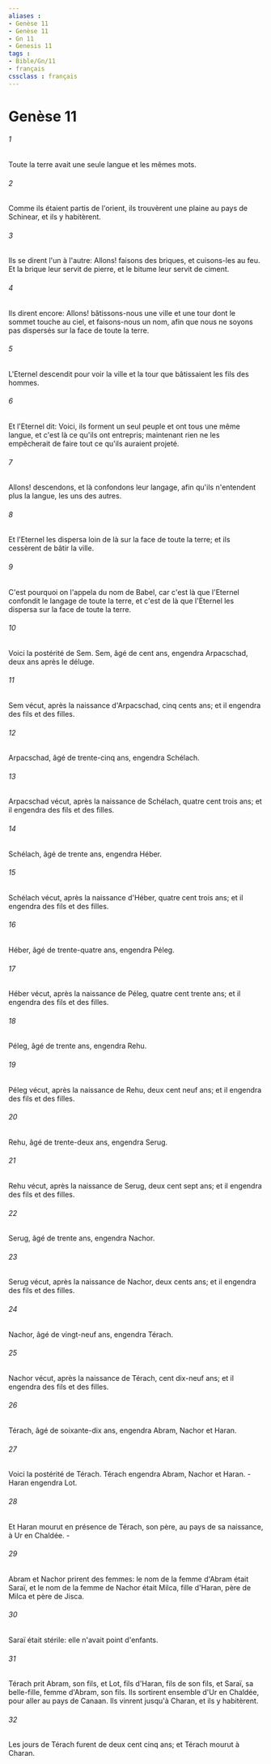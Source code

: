 ```yaml
---
aliases : 
- Genèse 11
- Genèse 11
- Gn 11
- Genesis 11
tags : 
- Bible/Gn/11
- français
cssclass : français
---
```


# Genèse 11

###### 1
Toute la terre avait une seule langue et les mêmes mots.
###### 2
Comme ils étaient partis de l'orient, ils trouvèrent une plaine au pays de Schinear, et ils y habitèrent.
###### 3
Ils se dirent l'un à l'autre: Allons! faisons des briques, et cuisons-les au feu. Et la brique leur servit de pierre, et le bitume leur servit de ciment.
###### 4
Ils dirent encore: Allons! bâtissons-nous une ville et une tour dont le sommet touche au ciel, et faisons-nous un nom, afin que nous ne soyons pas dispersés sur la face de toute la terre.
###### 5
L'Eternel descendit pour voir la ville et la tour que bâtissaient les fils des hommes.
###### 6
Et l'Eternel dit: Voici, ils forment un seul peuple et ont tous une même langue, et c'est là ce qu'ils ont entrepris; maintenant rien ne les empêcherait de faire tout ce qu'ils auraient projeté.
###### 7
Allons! descendons, et là confondons leur langage, afin qu'ils n'entendent plus la langue, les uns des autres.
###### 8
Et l'Eternel les dispersa loin de là sur la face de toute la terre; et ils cessèrent de bâtir la ville.
###### 9
C'est pourquoi on l'appela du nom de Babel, car c'est là que l'Eternel confondit le langage de toute la terre, et c'est de là que l'Eternel les dispersa sur la face de toute la terre.
###### 10
Voici la postérité de Sem. Sem, âgé de cent ans, engendra Arpacschad, deux ans après le déluge.
###### 11
Sem vécut, après la naissance d'Arpacschad, cinq cents ans; et il engendra des fils et des filles.
###### 12
Arpacschad, âgé de trente-cinq ans, engendra Schélach.
###### 13
Arpacschad vécut, après la naissance de Schélach, quatre cent trois ans; et il engendra des fils et des filles.
###### 14
Schélach, âgé de trente ans, engendra Héber.
###### 15
Schélach vécut, après la naissance d'Héber, quatre cent trois ans; et il engendra des fils et des filles.
###### 16
Héber, âgé de trente-quatre ans, engendra Péleg.
###### 17
Héber vécut, après la naissance de Péleg, quatre cent trente ans; et il engendra des fils et des filles.
###### 18
Péleg, âgé de trente ans, engendra Rehu.
###### 19
Péleg vécut, après la naissance de Rehu, deux cent neuf ans; et il engendra des fils et des filles.
###### 20
Rehu, âgé de trente-deux ans, engendra Serug.
###### 21
Rehu vécut, après la naissance de Serug, deux cent sept ans; et il engendra des fils et des filles.
###### 22
Serug, âgé de trente ans, engendra Nachor.
###### 23
Serug vécut, après la naissance de Nachor, deux cents ans; et il engendra des fils et des filles.
###### 24
Nachor, âgé de vingt-neuf ans, engendra Térach.
###### 25
Nachor vécut, après la naissance de Térach, cent dix-neuf ans; et il engendra des fils et des filles.
###### 26
Térach, âgé de soixante-dix ans, engendra Abram, Nachor et Haran.
###### 27
Voici la postérité de Térach. Térach engendra Abram, Nachor et Haran. -Haran engendra Lot.
###### 28
Et Haran mourut en présence de Térach, son père, au pays de sa naissance, à Ur en Chaldée. -
###### 29
Abram et Nachor prirent des femmes: le nom de la femme d'Abram était Saraï, et le nom de la femme de Nachor était Milca, fille d'Haran, père de Milca et père de Jisca.
###### 30
Saraï était stérile: elle n'avait point d'enfants.
###### 31
Térach prit Abram, son fils, et Lot, fils d'Haran, fils de son fils, et Saraï, sa belle-fille, femme d'Abram, son fils. Ils sortirent ensemble d'Ur en Chaldée, pour aller au pays de Canaan. Ils vinrent jusqu'à Charan, et ils y habitèrent.
###### 32
Les jours de Térach furent de deux cent cinq ans; et Térach mourut à Charan.
